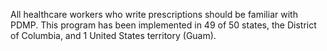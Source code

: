All healthcare workers who write prescriptions should be familiar with PDMP. This program has been implemented in 49 of 50 states, the District of Columbia, and 1 United States territory (Guam).